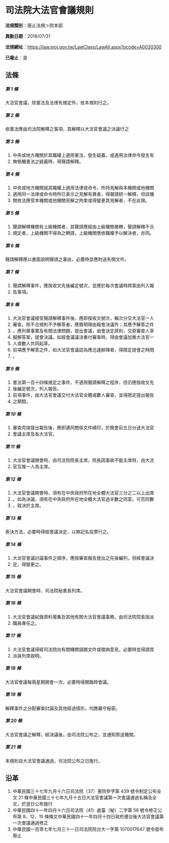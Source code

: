 # 司法院大法官會議規則

**法規類別**：廢止法規＞院本部

**異動日期**：2018/07/31  

**法規網址**：https://law.moj.gov.tw/LawClass/LawAll.aspx?pcode=A0030300

**已廢止**：是



## 法條
##### 第 1 條
大法官會議，除憲法及法律有規定外，依本規則行之。

##### 第 2 條
依憲法應由司法院解釋之事項，其解釋以大法官會議之決議行之

##### 第 3 條
1. 中央或地方機關於其職權上適用憲法，發生疑義，或適用法律命令發生有
1. 無牴觸憲法之疑義時，得聲請解釋。

##### 第 4 條
1. 中央或地方機關就其職權上適用法律或命令，所持見解與本機關或他機關
1. 適用同一法律或命令時所已表示之見解有異者，得聲請統一解釋，但該機
1. 關依法應受本機關或他機關見解之拘束或得變更其見解者，不在此限。

##### 第 5 條
1. 聲請解釋機關有上級機關者，其聲請應經由上級機關層轉，聲請解釋不合
1. 規定者，上級機關不得為之轉請，上級機關應依職權予以解決者，亦同。

##### 第 6 條
聲請解釋應以書面說明聲請之事由，必要時並應附送有關文件。

##### 第 7 條
1. 聲請解釋事件，應按收文先後編定號次，並應於每次會議時將案由列入報
1. 告事項。

##### 第 8 條
1. 大法官會議接受聲請解釋事件後，應即按收文號次，輪次分交大法官一人
1. 審查。除不合規則不予解答者，應敘明理由報會決議外；其應予解答之件
1. ，應列舉事實及有關法律問題，提出會議，由會決定原則，交原審查人草
1. 擬解答案，提會決議。如經會議議決重付審查時，得由會議加推大法官一
1. 人或數人共同起草。
1. 前項應予解答之件，如大法官會議認為應迅速辦理者，得限定提會之時間
1. 。

##### 第 9 條
1. 憲法第一百十四條規定之事件，不適用聲請解釋之程序，但仍應按收文先
1. 後編定號次，列入報告。
1. 前項事件，由大法官會議交付大法官全體或數人審查，並得限定提出報告
1. 之期間。

##### 第 10 條
1. 審查完竣提出報告後，應即連同關係文件繕印，於開會前五日分送大法官
1. 會議主席及各大法官。

##### 第 11 條
1. 大法官會議開會時，由司法院院長主席，院長因事故不能主席時，由大法
1. 官互推一人為主席。

##### 第 12 條
1. 大法官會議開會時，須有在中央政府所在地全體大法官三分之二以上出席
1. 。如為決議，須有在中央政府所在地全體大法官過半數之同意。可否同數
1. ，取決於主席。

##### 第 13 條
表決方法，必要時得經會議決定，以無記名投票行之。

##### 第 14 條
1. 大法官會議討論事件之順序，應按審查報告提出之先後編列，但經會議決
1. 定，得變更之。

##### 第 15 條
大法官會議開會時，司法院秘書長列席。

##### 第 16 條
1. 大法官會議紀錄資料蒐集及其他有關大法官會議事務，由司法院院長指派
1. 職員專任之。

##### 第 17 條
1. 大法官會議得經司法院向有關機關調閱文件或徵詢意見，必要時並得請其
1. 派員列席說明。

##### 第 18 條
大法官會議每兩星期開會一次，必要時得開臨時會議。

##### 第 19 條
解釋事件之分配審查討論及其他經過情形，均應嚴守秘密。

##### 第 20 條
大法官會議之解釋，經決議後，由司法院公布之，並通知原送機關。

##### 第 21 條
本規則自大法官會議通過，司法院公布之日施行。

## 沿革
1. 中華民國三十七年九月十六日司法院（37）憲院參字第 439  號令制定公布全文 21 條中華民國三十七年九月十五日大法官會議第一次會議通過名稱及全文，於翌日公布施行
1. 中華民國四十一年四月十六日司法院（41）處臺（秘）二字第 58 號令修正公布第 8、12、15  條條文中華民國四十一年四月十四日政府遷台後大法官會議第一次會議通過修正
1. 中華民國一百零七年七月三十一日司法院院台大一字第 1070017647 號令發布廢止
